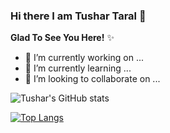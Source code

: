 ### Hi there I am Tushar Taral 👋

**Glad To See You Here!** ✨



- 🔭 I’m currently working on ...
- 🌱 I’m currently learning ...
- 👯 I’m looking to collaborate on ...


![Tushar's GitHub stats](https://github-readme-stats.vercel.app/api?username=TusharTaral&show_icons=true&theme=radical)

[![Top Langs](https://github-readme-stats.vercel.app/api/top-langs/?username=TusharTaral&show_icons=true&theme=radical)](https://github.com/TusharTaral/github-readme-stats)
